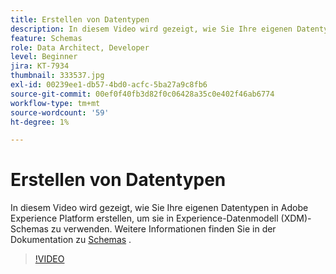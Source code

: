 ```yaml
---
title: Erstellen von Datentypen
description: In diesem Video wird gezeigt, wie Sie Ihre eigenen Datentypen in Adobe Experience Platform erstellen, um sie in Experience-Datenmodell (XDM)-Schemas zu verwenden.
feature: Schemas
role: Data Architect, Developer
level: Beginner
jira: KT-7934
thumbnail: 333537.jpg
exl-id: 00239ee1-db57-4bd0-acfc-5ba27a9c8fb6
source-git-commit: 00ef0f40fb3d82f0c06428a35c0e402f46ab6774
workflow-type: tm+mt
source-wordcount: '59'
ht-degree: 1%

---
```


# Erstellen von Datentypen

In diesem Video wird gezeigt, wie Sie Ihre eigenen Datentypen in Adobe Experience Platform erstellen, um sie in Experience-Datenmodell (XDM)-Schemas zu verwenden. Weitere Informationen finden Sie in der Dokumentation zu [Schemas](https://experienceleague.adobe.com/docs/experience-platform/xdm/home.html?lang=de) .

>[!VIDEO](https://video.tv.adobe.com/v/333537?learn=on)
